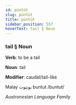 ```yaml
---
id: püntüt
slug: püntüt
title: püntüt
sidebar_position: 557
hoverText: tail § Noun
---
```


### tail § Noun

**Verb**: to be a tail

**Noun**: tail

**Modifier**: caudal/tail-like

Malay بونتوت buntut /buntut/

*Austronesian Language Family*